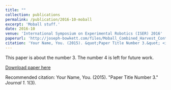 ```yaml
---
title: ""
collection: publications
permalink: /publication/2016-10-moball
excerpt: 'Moball stuff.'
date: 2016-10
venue: 'International Symposium on Experimental Robotics (ISER) 2016'
paperurl: 'http://joseph-bowkett.com/files/Moball_Combined_Harvest_Control.pdf'
citation: 'Your Name, You. (2015). &quot;Paper Title Number 3.&quot; <i>Journal 1</i>. 1(3).'
---
```

This paper is about the number 3. The number 4 is left for future work.

[Download paper here](http://academicpages.github.io/files/paper3.pdf)

Recommended citation: Your Name, You. (2015). "Paper Title Number 3." <i>Journal 1</i>. 1(3).